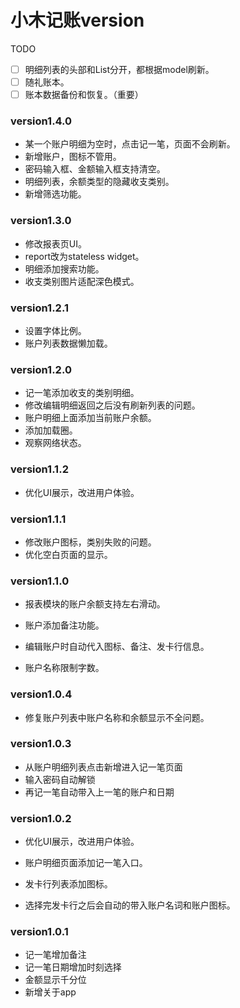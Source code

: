 # 小木记账version

TODO

- [ ] 明细列表的头部和List分开，都根据model刷新。
- [ ] 随礼账本。
- [ ] 账本数据备份和恢复。（重要）

### version1.4.0

- 某一个账户明细为空时，点击记一笔，页面不会刷新。
- 新增账户，图标不管用。
- 密码输入框、金额输入框支持清空。
- 明细列表，余额类型的隐藏收支类别。
- 新增筛选功能。

### version1.3.0

- 修改报表页UI。
- report改为stateless widget。
- 明细添加搜索功能。
- 收支类别图片适配深色模式。

### version1.2.1

- 设置字体比例。
- 账户列表数据懒加载。

### version1.2.0

- 记一笔添加收支的类别明细。
- 修改编辑明细返回之后没有刷新列表的问题。
- 账户明细上面添加当前账户余额。
- 添加加载圈。
- 观察网络状态。

### version1.1.2

- 优化UI展示，改进用户体验。

### version1.1.1

- 修改账户图标，类别失败的问题。
- 优化空白页面的显示。

### version1.1.0

- 报表模块的账户余额支持左右滑动。
- 账户添加备注功能。


- 编辑账户时自动代入图标、备注、发卡行信息。


- 账户名称限制字数。

### version1.0.4

- 修复账户列表中账户名称和余额显示不全问题。

### version1.0.3

- 从账户明细列表点击新增进入记一笔页面
- 输入密码自动解锁
- 再记一笔自动带入上一笔的账户和日期

### version1.0.2

- 优化UI展示，改进用户体验。

- 账户明细页面添加记一笔入口。
- 发卡行列表添加图标。
- 选择完发卡行之后会自动的带入账户名词和账户图标。

### version1.0.1

- 记一笔增加备注
- 记一笔日期增加时刻选择
- 金额显示千分位
- 新增关于app
